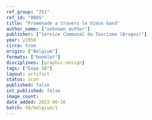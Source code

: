 ```yaml
---
ref_group: "251"
ref_id: "0005"
title: "Promenade a travers le Vieux Gand"
author_name: ["unknown author"]
publisher: ["Service Communal du Tourisme (Bruges)"]
year: y1958
circa: true
origin: ["Belgium"]
formats: ["booklet"]
disciplines: [graphic-design]
tags: ["Expo 58"]
layout: artifact
status: scan
published: false
int_published: false
image_count:
date_added: 2023-06-16
batch: 58/belgium/1
---
```

